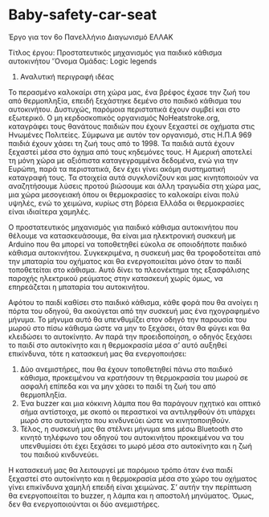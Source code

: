 # Baby-safety-car-seat
Έργο για τον 6ο Πανελλήνιο Διαγωνισμό ΕΛΛΑΚ

Τίτλος έργου: Προστατευτικός μηχανισμός για παιδικό κάθισμα αυτοκινήτου
'Όνομα Ομάδας: Logic legends



1)	Αναλυτική περιγραφή ιδέας

Το περασμένο καλοκαίρι στη χώρα μας, ένα βρέφος έχασε την ζωή του από θερμοπληξία, επειδή ξεχάστηκε δεμένο στο παιδικό κάθισμα του αυτοκινήτου. Δυστυχώς, παρόμοια περιστατικά έχουν συμβεί και στο εξωτερικό. Ο μη κερδοσκοπικός οργανισμός NoHeatstroke.org, καταγράφει τους θανάτους παιδιών που έχουν ξεχαστεί σε οχήματα στις Ηνωμένες Πολιτείες. Σύμφωνα με αυτόν τον οργανισμό, στις Η.Π.Α 969 παιδιά έχουν χάσει τη ζωή τους από το 1998. Τα παιδιά αυτά έχουν ξεχαστεί μέσα στο όχημα από τους κηδεμόνες τους. Η Αμερική αποτελεί τη μόνη χώρα με αξιόπιστα καταγεγραμμένα δεδομένα, ενώ για την Ευρώπη, παρά τα περιστατικά, δεν έχει γίνει ακόμη συστηματική καταγραφή τους. 
Τα στοιχεία αυτά συγκλονίζουν και μας κινητοποιούν να αναζητήσουμε λύσεις προτού βιώσουμε και άλλη τραγωδία στη χώρα μας, μια χώρα μεσογειακή όπου οι θερμοκρασίες το καλοκαίρι είναι πολύ υψηλές, ενώ το χειμώνα, κυρίως στη βόρεια Ελλάδα οι θερμοκρασίες είναι ιδιαίτερα χαμηλές.

Ο προστατευτικός μηχανισμός για παιδικό κάθισμα αυτοκινήτου που θέλουμε να κατασκευάσουμε, θα είναι μια ηλεκτρονική συσκευή με Arduino που θα μπορεί να τοποθετηθεί εύκολα σε οποιοδήποτε παιδικό κάθισμα αυτοκινήτου. Συγκεκριμένα, η συσκευή μας θα τροφοδοτείται από την μπαταρία του οχήματος και θα ενεργοποιείται μόνο όταν το παιδί τοποθετείται στο κάθισμα. Αυτό δίνει το πλεονέκτημα της εξασφάλισης παροχής ηλεκτρικού ρεύματος στην κατασκευή χωρίς όμως, να επηρεάζεται η μπαταρία του αυτοκινήτου.

Αφότου το παιδί καθίσει στο παιδικό κάθισμα, κάθε φορά που θα ανοίγει η πόρτα του οδηγού, θα ακούγεται από την συσκευή μας ένα ηχογραφημένο μήνυμα. Το μήνυμα αυτό θα υπενθυμίζει στον οδηγό την παρουσία του μωρού στο πίσω κάθισμα ώστε να μην το ξεχάσει, όταν θα φύγει και θα κλειδώσει το αυτοκίνητο.
Αν παρά την προειδοποίηση, ο οδηγός ξεχάσει το παιδί στο αυτοκίνητο και η θερμοκρασία μέσα σ’ αυτό αυξηθεί επικίνδυνα, τότε η κατασκευή μας θα ενεργοποιήσει: 
1)	Δύο ανεμιστήρες, που θα έχουν τοποθετηθεί πάνω στο παιδικό κάθισμα, προκειμένου να κρατήσουν τη θερμοκρασία του μωρού σε ασφαλή επίπεδα και να μην χάσει το παιδί τη ζωή του από θερμοπληξία.
2)	Ένα buzzer και μια κόκκινη λάμπα που θα παράγουν ηχητικό και οπτικό σήμα αντίστοιχα, με σκοπό οι περαστικοί να αντιληφθούν ότι υπάρχει μωρό στο αυτοκίνητο που κινδυνεύει ώστε να κινητοποιηθούν.
3)	Τέλος, η συσκευή μας θα στέλνει μήνυμα sms μέσω Bluetooth στο κινητό τηλέφωνο του οδηγού του αυτοκινήτου προκειμένου να του  υπενθυμίσει ότι έχει ξεχάσει το μωρό μέσα στο αυτοκίνητο και η ζωή του παιδιού κινδυνεύει.

Η κατασκευή μας θα λειτουργεί με παρόμοιο τρόπο όταν ένα παιδί ξεχαστεί στο αυτοκίνητο και η θερμοκρασία μέσα στο χώρο του οχήματος γίνει επικίνδυνα χαμηλή επειδή είναι χειμώνας. Σ’ αυτήν την περίπτωση θα ενεργοποιείται το buzzer, η λάμπα και η αποστολή μηνύματος. Όμως, δεν  θα ενεργοποιούνται οι δύο ανεμιστήρες.




